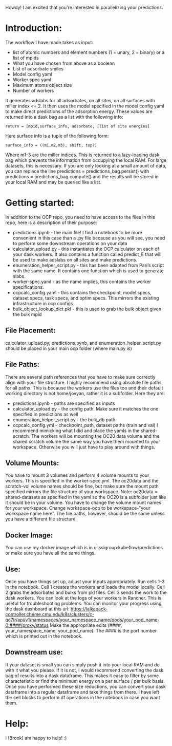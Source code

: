 Howdy! I am excited that you're interested in parallelizing your predictions.


# Introduction:

The workflow I have made takes as input:
 - list of atomic numbers and element numbers (1 = unary, 2 = binary) or a list of mpids
 - What you have chosen from above as a boolean
 - List of adsorbate smiles
 - Model config yaml
 - Worker spec yaml
 - Maximum atoms object size
 - Number of workers

It generates adslabs for all adsorbates, on all sites, on all surfaces with miller index <= 2. It then uses the model specified in the model config yaml to make direct predictions of the adsorption energy. These values are returned into a dask bag as a list with the following info:
```
return = [mpid,surface_info, adsorbate, [list of site energies]
```
Here surface info is a tuple of the following form:
```
surface_info = ((m1,m2,m3), shift, top?)
```
Where m1-3 are the miller indices. This is returned to a lazy-loading dask bag which prevents the information from occupying the local RAM. For large datasets, this is necessary. If you are only looking at a small amount of data, you can replace the line 
predictions = predictions_bag.persist()
with 
predictions = predictions_bag.compute()
and the results will be stored in your local RAM and may be queried like a list.


# Getting started:

In addition to the OCP repo, you need to have access to the files in this repo, here is a description of their purpose:
 - predictions.ipynb - the main file! I find a notebook to be more convenient in this case than a .py file because as you will see, you need to perform some downstream operations on your data
 - calculator_upload.py - this instantiates the OCP calculator on each of your dask workers. It also contains a function called predict_E that will be used to make adslabs on all sites and make predictions.
 - enumeration_helper_script.py - this has been adapted from Pari’s script with the same name. It contains one function which is used to generate slabs.  
 - worker-spec.yaml - as the name implies, this contains the worker specifications.
 - ocpcalc_config.yaml - this contains the checkpoint, model specs, dataset specs, task specs, and optim specs. This mirrors the existing infrastructure in ocp configs
 - bulk_object_lookup_dict.pkl - this is used to grab the bulk object given the bulk mpid


## File Placement:

calculator_upload.py, predictions.pynb, and enumeration_helper_script.py should be placed in your main ocp folder (where main.py is)


## File Paths:

There are several path references that you have to make sure correctly align with your file structure. I highly recommend using absolute file paths for all paths. This is because the workers use the files too and their default working directory is not home/jovyan, rather it is a subfolder. Here they are:
 - predictions.ipynb - paths are specified as inputs
 - calculator_upload.py - the config path. Make sure it matches the one specified in predictions as well
 - enumeration_helper_script.py - the bulk_db path
 - ocpcalc_config.yml - checkpoint_path, dataset paths (train and val)
I recommend mimicking what I did and place the yamls in the shared-scratch. The workers will be mounting the OC20 data volume and the shared scratch volume the same way you have them mounted to your workspace. Otherwise you will just have to play around with things.


## Volume Mounts:

You have to mount 3 volumes and perform 4 volume mounts to your workers. This is specified in the worker-spec.yml. The oc20data and the scratch-vol volume names should be fine, but make sure the mount path specified mirrors the file structure of your workspace.
Note: oc20data = shared-datasets as specified in the yaml so the OC20 is a subfolder just like it should be in your volume. You have to change the volume mount names for your workspace. Change workspace-ocp to be workspace-”your workspace name here”. The file paths, however, should be the same unless you have a different file structure.


## Docker Image:

You can use my docker image which is in ulissigroup:kubeflow/predictions or make sure you have all the same things. 


## Use:

Once you have things set up, adjust your inputs appropriately. Run cells 1-3 in the notebook. Cell 1 creates the workers and loads the model locally. Cell 2 grabs the adsorbates and bulks from pkl files. Cell 3 sends the work to the dask workers. You can look at the logs of your workers in Rancher. This is useful for troubleshooting problems. You can monitor your progress using the dask dashboard at this url:
https://laikapack-controller.cheme.cmu.edu/k8s/clusters/c-qc7lr/api/v1/namespaces/your_namespace_name/pods/your_pod_name-0:####/proxy/status
Make the appropriate edits (####, your_namespace_name, your_pod_name). The #### is the port number which is printed out in the notebook.


## Downstream use:

If your dataset is small you can simply push it into your local RAM and do with it what you please. If it is not, I would recommend converting the dask bag of results into a dask dataframe. This makes it easy to filter by some characteristic or find the minimum energy on a per surface / per bulk basis. Once you have performed these size reductions, you can convert your dask dataframe into a regular dataframe and take things from there. I have left the cell blocks to perform df operations in the notebook in case you want them.

# Help:

I (Brook) am happy to help! :) 
